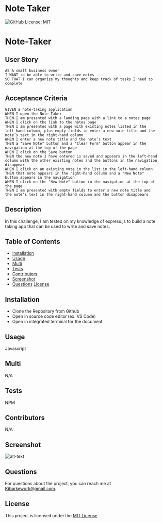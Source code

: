 # Note Taker

[![GitHub License: MIT](https://img.shields.io/badge/License-MIT-blue.svg)](https://opensource.org/licenses/MIT)

# Note-Taker

## User Story

```
AS A small business owner
I WANT to be able to write and save notes
SO THAT I can organize my thoughts and keep track of tasks I need to complete
```

## Acceptance Criteria

```
GIVEN a note-taking application
WHEN I open the Note Taker
THEN I am presented with a landing page with a link to a notes page
WHEN I click on the link to the notes page
THEN I am presented with a page with existing notes listed in the left-hand column, plus empty fields to enter a new note title and the note’s text in the right-hand column
WHEN I enter a new note title and the note’s text
THEN a "Save Note" button and a "Clear Form" button appear in the navigation at the top of the page
WHEN I click on the Save button
THEN the new note I have entered is saved and appears in the left-hand column with the other existing notes and the buttons in the navigation disappear
WHEN I click on an existing note in the list in the left-hand column
THEN that note appears in the right-hand column and a "New Note" button appears in the navigation
WHEN I click on the "New Note" button in the navigation at the top of the page
THEN I am presented with empty fields to enter a new note title and the note’s text in the right-hand column and the button disappears
```



## Description

In this challenge, I am tested on my knowledge of express.js to build a note taking app that can be used to write and save notes.

## Table of Contents

- [Installation](#installation)
- [Usage](#usage)
- [Multi](#multi)
- [Tests](#tests)
- [Contributors](#contributors)
- [Screenshot](#screenshot)
- [Questions](#questions)
[License](#license)

## Installation

- Clone the Repository from Github 
- Open in source code editor (ex. VS Code)
- Open in integrated terminal for the document

## Usage

Javascript

## Multi

N/A

## Tests

NPM

## Contributors

N/A

## Screenshot

![alt-text](TBD)

## Questions

For questions about the project, you can reach me at [Kibarkework@gmail.com](mailto:Kibarkework@gmail.com).

## License

This project is licensed under the [MIT License](https://opensource.org/licenses/MIT).
